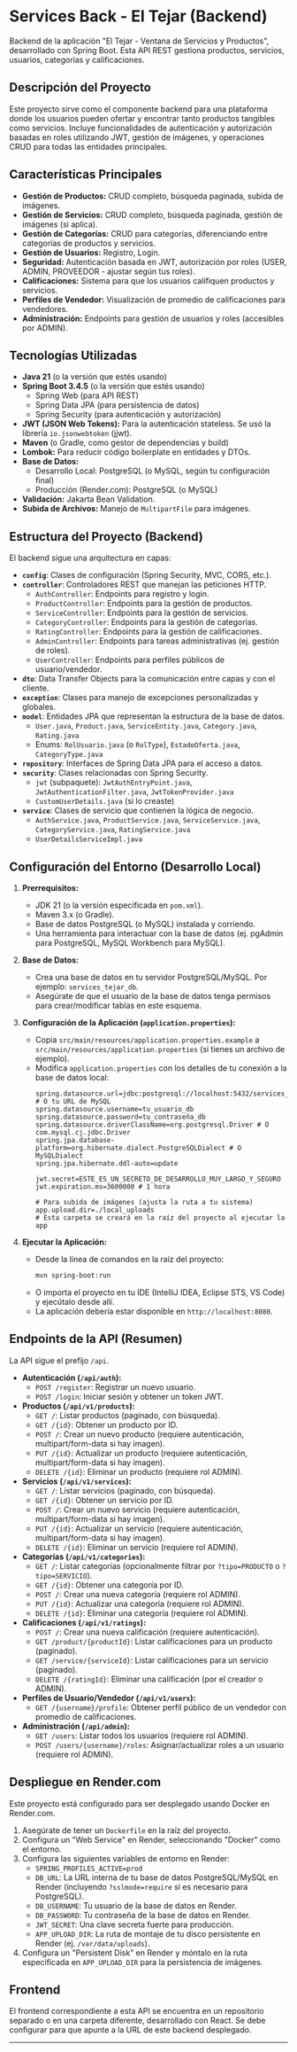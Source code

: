# Services Back - El Tejar (Backend)

Backend de la aplicación "El Tejar - Ventana de Servicios y Productos", desarrollado con Spring Boot. Esta API REST gestiona productos, servicios, usuarios, categorías y calificaciones.

## Descripción del Proyecto

Este proyecto sirve como el componente backend para una plataforma donde los usuarios pueden ofertar y encontrar tanto productos tangibles como servicios. Incluye funcionalidades de autenticación y autorización basadas en roles utilizando JWT, gestión de imágenes, y operaciones CRUD para todas las entidades principales.

## Características Principales

* **Gestión de Productos:** CRUD completo, búsqueda paginada, subida de imágenes.
* **Gestión de Servicios:** CRUD completo, búsqueda paginada, gestión de imágenes (si aplica).
* **Gestión de Categorías:** CRUD para categorías, diferenciando entre categorías de productos y servicios.
* **Gestión de Usuarios:** Registro, Login.
* **Seguridad:** Autenticación basada en JWT, autorización por roles (USER, ADMIN, PROVEEDOR - ajustar según tus roles).
* **Calificaciones:** Sistema para que los usuarios califiquen productos y servicios.
* **Perfiles de Vendedor:** Visualización de promedio de calificaciones para vendedores.
* **Administración:** Endpoints para gestión de usuarios y roles (accesibles por ADMIN).

## Tecnologías Utilizadas

* **Java 21** (o la versión que estés usando)
* **Spring Boot 3.4.5** (o la versión que estés usando)
    * Spring Web (para API REST)
    * Spring Data JPA (para persistencia de datos)
    * Spring Security (para autenticación y autorización)
* **JWT (JSON Web Tokens):** Para la autenticación stateless. Se usó la librería `io.jsonwebtoken` (jjwt).
* **Maven** (o Gradle, como gestor de dependencias y build)
* **Lombok:** Para reducir código boilerplate en entidades y DTOs.
* **Base de Datos:**
    * Desarrollo Local: PostgreSQL (o MySQL, según tu configuración final)
    * Producción (Render.com): PostgreSQL (o MySQL)
* **Validación:** Jakarta Bean Validation.
* **Subida de Archivos:** Manejo de `MultipartFile` para imágenes.

## Estructura del Proyecto (Backend)

El backend sigue una arquitectura en capas:

* **`config`**: Clases de configuración (Spring Security, MVC, CORS, etc.).
* **`controller`**: Controladores REST que manejan las peticiones HTTP.
    * `AuthController`: Endpoints para registro y login.
    * `ProductController`: Endpoints para la gestión de productos.
    * `ServiceController`: Endpoints para la gestión de servicios.
    * `CategoryController`: Endpoints para la gestión de categorías.
    * `RatingController`: Endpoints para la gestión de calificaciones.
    * `AdminController`: Endpoints para tareas administrativas (ej. gestión de roles).
    * `UserController`: Endpoints para perfiles públicos de usuario/vendedor.
* **`dto`**: Data Transfer Objects para la comunicación entre capas y con el cliente.
* **`exception`**: Clases para manejo de excepciones personalizadas y globales.
* **`model`**: Entidades JPA que representan la estructura de la base de datos.
    * `User.java`, `Product.java`, `ServiceEntity.java`, `Category.java`, `Rating.java`
    * Enums: `RolUsuario.java` (o `RolType`), `EstadoOferta.java`, `CategoryType.java`
* **`repository`**: Interfaces de Spring Data JPA para el acceso a datos.
* **`security`**: Clases relacionadas con Spring Security.
    * `jwt` (subpaquete): `JwtAuthEntryPoint.java`, `JwtAuthenticationFilter.java`, `JwtTokenProvider.java`
    * `CustomUserDetails.java` (si lo creaste)
* **`service`**: Clases de servicio que contienen la lógica de negocio.
    * `AuthService.java`, `ProductService.java`, `ServiceService.java`, `CategoryService.java`, `RatingService.java`
    * `UserDetailsServiceImpl.java`

## Configuración del Entorno (Desarrollo Local)

1.  **Prerrequisitos:**
    * JDK 21 (o la versión especificada en `pom.xml`).
    * Maven 3.x (o Gradle).
    * Base de datos PostgreSQL (o MySQL) instalada y corriendo.
    * Una herramienta para interactuar con la base de datos (ej. pgAdmin para PostgreSQL, MySQL Workbench para MySQL).

2.  **Base de Datos:**
    * Crea una base de datos en tu servidor PostgreSQL/MySQL. Por ejemplo: `services_tejar_db`.
    * Asegúrate de que el usuario de la base de datos tenga permisos para crear/modificar tablas en este esquema.

3.  **Configuración de la Aplicación (`application.properties`):**
    * Copia `src/main/resources/application.properties.example` a `src/main/resources/application.properties` (si tienes un archivo de ejemplo).
    * Modifica `application.properties` con los detalles de tu conexión a la base de datos local:
        ```properties
        spring.datasource.url=jdbc:postgresql://localhost:5432/services_tejar_db # O tu URL de MySQL
        spring.datasource.username=tu_usuario_db
        spring.datasource.password=tu_contraseña_db
        spring.datasource.driverClassName=org.postgresql.Driver # O com.mysql.cj.jdbc.Driver
        spring.jpa.database-platform=org.hibernate.dialect.PostgreSQLDialect # O MySQLDialect
        spring.jpa.hibernate.ddl-auto=update

        jwt.secret=ESTE_ES_UN_SECRETO_DE_DESARROLLO_MUY_LARGO_Y_SEGURO
        jwt.expiration.ms=3600000 # 1 hora

        # Para subida de imágenes (ajusta la ruta a tu sistema)
        app.upload.dir=./local_uploads 
        # Esta carpeta se creará en la raíz del proyecto al ejecutar la app
        ```

4.  **Ejecutar la Aplicación:**
    * Desde la línea de comandos en la raíz del proyecto:
        ```bash
        mvn spring-boot:run
        ```
    * O importa el proyecto en tu IDE (IntelliJ IDEA, Eclipse STS, VS Code) y ejecútalo desde allí.
    * La aplicación debería estar disponible en `http://localhost:8080`.

## Endpoints de la API (Resumen)

La API sigue el prefijo `/api`.

* **Autenticación (`/api/auth`):**
    * `POST /register`: Registrar un nuevo usuario.
    * `POST /login`: Iniciar sesión y obtener un token JWT.
* **Productos (`/api/v1/products`):**
    * `GET /`: Listar productos (paginado, con búsqueda).
    * `GET /{id}`: Obtener un producto por ID.
    * `POST /`: Crear un nuevo producto (requiere autenticación, multipart/form-data si hay imagen).
    * `PUT /{id}`: Actualizar un producto (requiere autenticación, multipart/form-data si hay imagen).
    * `DELETE /{id}`: Eliminar un producto (requiere rol ADMIN).
* **Servicios (`/api/v1/services`):**
    * `GET /`: Listar servicios (paginado, con búsqueda).
    * `GET /{id}`: Obtener un servicio por ID.
    * `POST /`: Crear un nuevo servicio (requiere autenticación, multipart/form-data si hay imagen).
    * `PUT /{id}`: Actualizar un servicio (requiere autenticación, multipart/form-data si hay imagen).
    * `DELETE /{id}`: Eliminar un servicio (requiere rol ADMIN).
* **Categorías (`/api/v1/categories`):**
    * `GET /`: Listar categorías (opcionalmente filtrar por `?tipo=PRODUCTO` o `?tipo=SERVICIO`).
    * `GET /{id}`: Obtener una categoría por ID.
    * `POST /`: Crear una nueva categoría (requiere rol ADMIN).
    * `PUT /{id}`: Actualizar una categoría (requiere rol ADMIN).
    * `DELETE /{id}`: Eliminar una categoría (requiere rol ADMIN).
* **Calificaciones (`/api/v1/ratings`):**
    * `POST /`: Crear una nueva calificación (requiere autenticación).
    * `GET /product/{productId}`: Listar calificaciones para un producto (paginado).
    * `GET /service/{serviceId}`: Listar calificaciones para un servicio (paginado).
    * `DELETE /{ratingId}`: Eliminar una calificación (por el creador o ADMIN).
* **Perfiles de Usuario/Vendedor (`/api/v1/users`):**
    * `GET /{username}/profile`: Obtener perfil público de un vendedor con promedio de calificaciones.
* **Administración (`/api/admin`):**
    * `GET /users`: Listar todos los usuarios (requiere rol ADMIN).
    * `POST /users/{username}/roles`: Asignar/actualizar roles a un usuario (requiere rol ADMIN).

## Despliegue en Render.com

Este proyecto está configurado para ser desplegado usando Docker en Render.com.
1.  Asegúrate de tener un `Dockerfile` en la raíz del proyecto.
2.  Configura un "Web Service" en Render, seleccionando "Docker" como el entorno.
3.  Configura las siguientes variables de entorno en Render:
    * `SPRING_PROFILES_ACTIVE=prod`
    * `DB_URL`: La URL interna de tu base de datos PostgreSQL/MySQL en Render (incluyendo `?sslmode=require` si es necesario para PostgreSQL).
    * `DB_USERNAME`: Tu usuario de la base de datos en Render.
    * `DB_PASSWORD`: Tu contraseña de la base de datos en Render.
    * `JWT_SECRET`: Una clave secreta fuerte para producción.
    * `APP_UPLOAD_DIR`: La ruta de montaje de tu disco persistente en Render (ej. `/var/data/uploads`).
4.  Configura un "Persistent Disk" en Render y móntalo en la ruta especificada en `APP_UPLOAD_DIR` para la persistencia de imágenes.

## Frontend
El frontend correspondiente a esta API se encuentra en un repositorio separado o en una carpeta diferente, desarrollado con React. Se debe configurar para que apunte a la URL de este backend desplegado.


---
